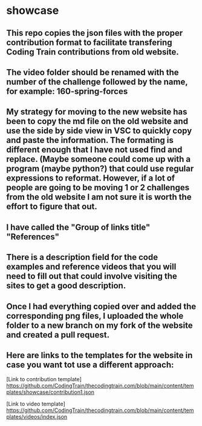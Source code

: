 # showcase

## This repo copies the json files with the proper contribution format to facilitate transfering Coding Train contributions from old website.

## The video folder should be renamed with the number of the challenge followed by the name, for example: 160-spring-forces

## My strategy for moving to the new website has been to copy the md file on the old website and use the side by side view in VSC to quickly copy and paste the information.  The formating is different enough that I have not used find and replace.  (Maybe someone could come up with a program (maybe python?) that could use regular expressions to reformat.  However, if a lot of people are going to be moving 1 or 2 challenges from the old website I am not sure it is worth the effort to figure that out.

## I have called the  "Group of links title" "References"
      
## There is a description field for the code examples and reference videos that you will need to fill out that could involve visiting the sites to get a good description.

## Once I had everything copied over and added the corresponding png files, I uploaded the whole folder to a new branch on my fork of the website and created a pull request. 

## Here are links to the templates for the website in case you want tot use a different approach:

[Link to contribution template] https://github.com/CodingTrain/thecodingtrain.com/blob/main/content/templates/showcase/contribution1.json

[Link to video template] https://github.com/CodingTrain/thecodingtrain.com/blob/main/content/templates/videos/index.json
